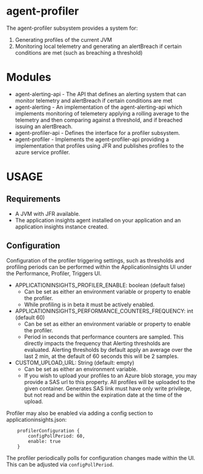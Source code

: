 
# agent-profiler

The agent-profiler subsystem provides a system for:
1. Generating profiles of the current JVM
1. Monitoring local telemetry and generating an alertBreach if certain conditions are
   met (such as breaching a threshold)


# Modules

- agent-alerting-api - The API that defines an alerting system that can monitor telemetry and alertBreach
  if certain conditions are met
- agent-alerting - An implementation of the agent-alerting-api which implements monitoring of telemetery
  applying a rolling average to the telemetry and then comparing against a threshold, and if breached
  issuing an alertBreach.
- agent-profiler-api - Defines the interface for a profiler subsystem.
- agent-profiler - Implements the agent-profiler-api providing a implementation that profiles using JFR and
  publishes profiles to the azure service profiler.


# USAGE

## Requirements

- A JVM with JFR available.
- The application insights agent installed on your application and an application insights instance created.

## Configuration

Configuration of the profiler triggering settings, such as thresholds and profiling periods can be performed within the
ApplicationInsights UI under the Performance, Profiler, Triggers UI.

- APPLICATIONINSIGHTS_PROFILER_ENABLE: boolean (default false)
    - Can be set as either an environment variable or property to enable the profiler.
    - While profiling is in beta it must be actively enabled.
- APPLICATIONINSIGHTS_PERFORMANCE_COUNTERS_FREQUENCY: int (default 60)
    - Can be set as either an environment variable or property to enable the profiler.
    - Period in seconds that performance counters are sampled. This directly impacts the frequency that
      Alerting thresholds are evaluated. Alerting thresholds by default apply an average over the last 2 min,
      at the default of 60 seconds this will be 2 samples.
- CUSTOM_UPLOAD_URL: String (default: empty)
    - Can be set as either an environment variable.
    - If you wish to upload your profiles to an Azure blob storage, you may provide a SAS url to this property.
      All profiles will be uploaded to the given container. Generates SAS link must have only write privilege, but not
      read and be within the expiration date at the time of the upload.

Profiler may also be enabled via adding a config section to applicationinsights.json:

```
    profilerConfiguration {
        configPollPeriod: 60,
        enable: true
    }
```

The profiler periodically polls for configuration changes made within the UI. This can be adjusted via
`configPollPeriod`.



